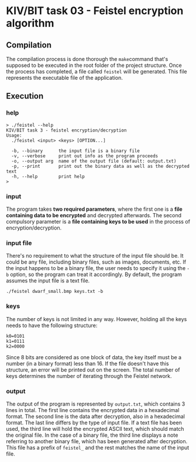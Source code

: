 
# KIV/BIT task 03 - Feistel encryption algorithm

## Compilation

The compilation process is done thorough the `make`command that's supposed to be executed in the root folder of the project structure. Once the process has completed, a file called `feistel` will be generated. This file represents the executable file of the application.

## Execution

### help
```
> ./feistel --help
KIV/BIT task 3 - feistel encryption/decryption
Usage:
  ./feistel <input> <keys> [OPTION...]

  -b, --binary      the input file is a binary file
  -v, --verbose     print out info as the program proceeds
  -o, --output arg  name of the output file (default: output.txt)
  -p, --print       print out the binary data as well as the decrypted text
  -h, --help        print help
>
```
### input
The program takes **two required parameters**, where the first one is a **file containing data to be encrypted** and decrypted afterwards. The second compulsory parameter is a **file containing keys to be used** in the process of encryption/decryption.

### input file
There's no requirement to what the structure of the input file should be. It could be any file, including binary files, such as images, documents, etc. If the input happens to be a binary file, the user needs to specify it using the `-b` option, so the program can treat it accordingly. By default, the program assumes the input file is a text file.
```
./feistel dwarf_small.bmp keys.txt -b
```
### keys
The number of keys is not limited in any way. However, holding all the keys needs to have the following structure:
```
k0=0101
k1=0111
k2=0000
```
Since 8 bits are considered as one block of data, the key itself must be a number (in a binary format) less than 16. If the file doesn't have this structure, an error will be printed out on the screen. The total number of keys determines the number of iterating through the Feistel network.

### output
The output of the program is represented by `output.txt`, which contains 3 lines in total. The first line contains the encrypted data in a hexadecimal format. The second line is the data after decryption, also in a hexadecimal format. The last line differs by the type of input file. If a text file has been used, the third line will hold the encrypted ASCII text, which should match the original file. In the case of a binary file, the third line displays a note referring to another binary file, which has been generated after decryption. This file has a prefix of  `feistel_` and the rest matches the name of the input file.
